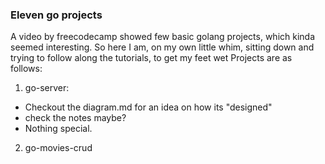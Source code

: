 ### Eleven go projects

A video by freecodecamp showed few basic golang projects, which kinda seemed interesting.
So here I am, on my own little whim, sitting down and trying to follow along the tutorials, to get my feet wet 
Projects are as follows:

1. go-server:
  * Checkout the diagram.md for an idea on how its "designed"
  * check the notes maybe?
  * Nothing special.
2. go-movies-crud

